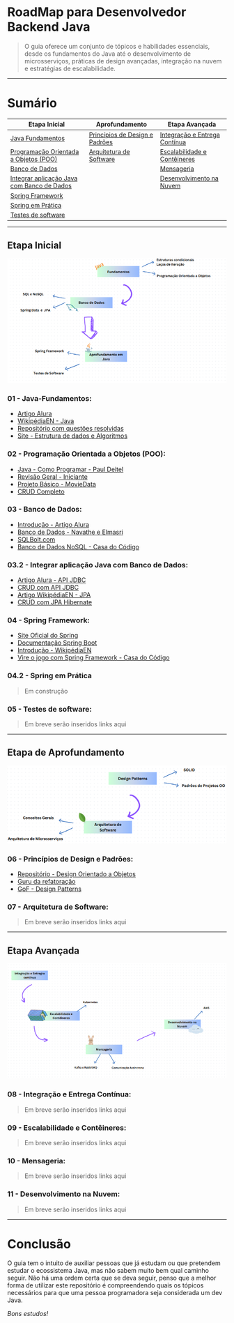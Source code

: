 # RoadMap para Desenvolvedor Backend Java

> O guia oferece um conjunto de tópicos e habilidades essenciais, desde os fundamentos do Java até o desenvolvimento de microsserviços, práticas de design avançadas, integração na nuvem e estratégias de escalabilidade.


---
# Sumário

| Etapa Inicial          | Aprofundamento              | Etapa Avançada             |
|------------------------|-----------------------------|-----------------------------|
| [Java Fundamentos](#Java-Fundamentos)       | [Princípios de Design e Padrões](#princípios-de-design-e-padrões) | [Integração e Entrega Contínua](#integração-e-entrega-contínua) |
| [Programação Orientada a Objetos (POO)](#programação-orientada-a-objetos-poo) | [Arquitetura de Software](#arquitetura-de-software) | [Escalabilidade e Contêineres](#escalabilidade-e-contêineres) |
| [Banco de Dados](#banco-de-dados)         |                             | [Mensageria](#mensageria) |
| [Integrar aplicação Java com Banco de Dados](#integrar-aplicação-java-com-banco-de-dados) |                             | [Desenvolvimento na Nuvem](#desenvolvimento-na-nuvem) |
| [Spring Framework](#spring-framework)       |                             |                             |
| [Spring em Prática](#spring-em-prática)      |                             |                             |
| [Testes de software](#testes-de-software)     |                             |                             |



---
## Etapa Inicial

![etapa01](/imgs/tp01.png)

### 01 - Java-Fundamentos:
- [Artigo Alura](https://www.alura.com.br/artigos/java)
- [WikipédiaEN - Java](https://en.wikipedia.org/wiki/Java_(programming_language))
- [Repositório com questões resolvidas](https://github.com/joao-pedro-angelo/Java-Solved-Problems)
- [Site - Estrutura de dados e Algoritmos](https://joaoarthurbm.github.io/eda/conteudo/)
  

### 02 - Programação Orientada a Objetos (POO):
- [Java - Como Programar - Paul Deitel](https://www.amazon.com.br/Java%C2%AE-como-programar-Paul-Deitel/dp/8543004799)
- [Revisão Geral - Iniciante](/revisaoConceitosIniciais.md)
- [Projeto Básico - MovieData](https://github.com/joao-pedro-angelo/MovieData)
- [CRUD Completo](https://github.com/joao-pedro-angelo/ClassicBank)


### 03 - Banco de Dados:
- [Introdução - Artigo Alura](https://www.alura.com.br/artigos/banco-de-dados)
- [Banco de Dados - Navathe e Elmasri](https://www.amazon.com.br/Sistemas-banco-dados-Ramez-Elmasri/dp/8579360854)
- [SQLBolt.com](https://sqlbolt.com/)
- [Banco de Dados NoSQL - Casa do Código](https://www.casadocodigo.com.br/products/livro-nosql)


### 03.2 - Integrar aplicação Java com Banco de Dados:
- [Artigo Alura - API JDBC](https://www.alura.com.br/artigos/conhecendo-o-jdbc)
- [CRUD com API JDBC](https://github.com/joao-pedro-angelo/ClassicBank)
- [Artigo WikipédiaEN - JPA](https://en.wikipedia.org/wiki/Jakarta_Persistence)
- [CRUD com JPA Hibernate](https://github.com/joao-pedro-angelo/JPA-Hibernate)


### 04 - Spring Framework:
- [Site Oficial do Spring](https://spring.io/projects)
- [Documentação Spring Boot](https://docs.spring.io/spring-boot/docs/current/reference/html/index.html)
- [Introdução - WikipédiaEN](https://en.wikipedia.org/wiki/Spring_Framework)
- [Vire o jogo com Spring Framework - Casa do Código](https://www.casadocodigo.com.br/products/livro-spring-framework)


### 04.2 - Spring em Prática
> Em construção


### 05 - Testes de software:
> Em breve serão inseridos links aqui


---
## Etapa de Aprofundamento
![etapa02](/imgs/tp02.png)


### 06 - Princípios de Design e Padrões:
- [Repositório - Design Orientado a Objetos](https://github.com/joao-pedro-angelo/Design-Patterns)
- [Guru da refatoração](https://refactoring.guru/design-patterns)
- [GoF - Design Patterns](https://www.amazon.com.br/Padr%C3%B5es-Projetos-Solu%C3%A7%C3%B5es-Reutiliz%C3%A1veis-Orientados/dp/8573076100)


### 07 - Arquitetura de Software:
> Em breve serão inseridos links aqui


---
## Etapa Avançada
![etapa03](/imgs/tp03.png)


### 08 - Integração e Entrega Contínua:
> Em breve serão inseridos links aqui


### 09 - Escalabilidade e Contêineres:
> Em breve serão inseridos links aqui


### 10 - Mensageria:
> Em breve serão inseridos links aqui


### 11 - Desenvolvimento na Nuvem:
> Em breve serão inseridos links aqui


---
# Conclusão

O guia tem o intuito de auxiliar pessoas que já estudam ou que pretendem estudar o ecossistema Java, mas não sabem muito bem qual caminho seguir.
Não há uma ordem certa que se deva seguir, penso que a melhor forma de utilizar este repositório é compreendendo quais os tópicos necessários para que uma pessoa programadora seja considerada um dev Java. 

*Bons estudos!*
